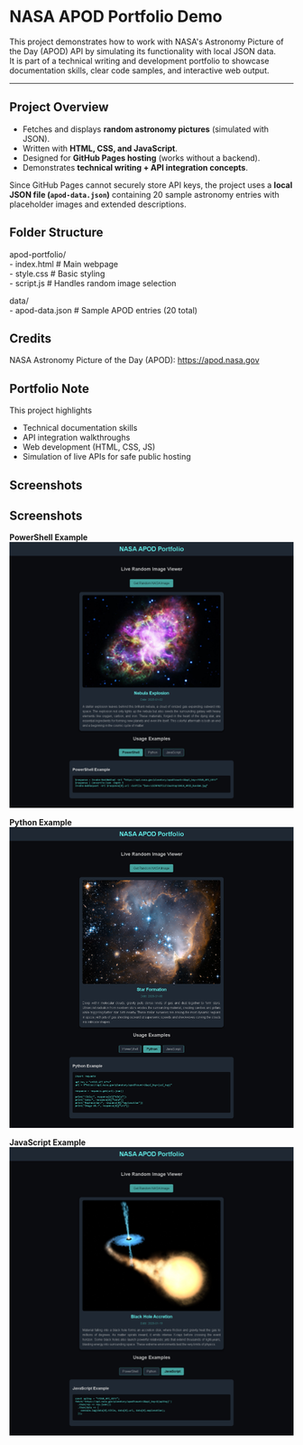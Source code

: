 # NASA APOD Portfolio Demo

This project demonstrates how to work with NASA's Astronomy Picture of the Day (APOD) API by simulating its functionality with local JSON data.  
It is part of a technical writing and development portfolio to showcase documentation skills, clear code samples, and interactive web output.

---

##  Project Overview
- Fetches and displays **random astronomy pictures** (simulated with JSON).  
- Written with **HTML, CSS, and JavaScript**.  
- Designed for **GitHub Pages hosting** (works without a backend).  
- Demonstrates **technical writing + API integration concepts**.  

Since GitHub Pages cannot securely store API keys, the project uses a **local JSON file (`apod-data.json`)** containing 20 sample astronomy entries with placeholder images and extended descriptions.
## Folder Structure

apod-portfolio/  
    - index.html # Main webpage  
    - style.css # Basic styling  
    - script.js # Handles random image selection  

data/  
    - apod-data.json # Sample APOD entries (20 total)


## Credits
NASA Astronomy Picture of the Day (APOD): https://apod.nasa.gov

## Portfolio Note
This project highlights

- Technical documentation skills
- API integration walkthroughs
- Web development (HTML, CSS, JS)
- Simulation of live APIs for safe public hosting

## Screenshots
## Screenshots

**PowerShell Example**  
![PowerShell Example](screenshots/Powershell%20example.png)

**Python Example**  
![Python Example](screenshots/Python%20example.png)

**JavaScript Example**  
![JavaScript Example](screenshots/javascript%20example.png)
